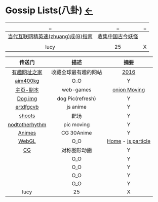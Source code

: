 # Gossip Lists(八卦)  [←](../index.md)

| _ | _ | _ |
|:---:|:---:|:---:|
| [当代互联网精英速(zhuang)成(B)指南](https://mp.weixin.qq.com/s?__biz=MzA4NzQzNTg4Ng==&mid=2651729919&idx=1&sn=2e2356000489cb7b7d01235f29519e70&chksm=8bc3f0febcb479e8ff8ce9adb098dd70f91953b9eb44c8c48a39583e354214c0e21f44d03dc6&scene=21#wechat_redirect) | [收集中国古今妖怪](https://www.cbaigui.com/) | []() |
| []() | []() | []() |
| lucy | 25 | X |

| 传送门 | 描述 | 摘要 |
|:---:|:---:|:---:|
| [有趣网址之家](https://youquhome.com/) | 收藏全球最有趣的网站 | [2016](https://youquhome.com/3769/) |
| [aim400kg](https://aim400kg.com/) | O_O | Y |
| [主页-副本](https://christmasexperiments.com/) | web-games | [onion Moving](https://christmasexperiments.com/2017/07/locomotion/) |
| [Dog img](https://random.dog/) | dog Pic(refresh) | Y |
| [ertdfgcvb](https://ertdfgcvb.xyz/) | js anime | Y |
| [shoots](http://spray.training/) | 靶场 | Y |
| [nodtotherhythm](http://nodtotherhythm.com/make) | pic moving | Y |
| [Animes](http://species-in-pieces.com/#) | CG 30Anime | Y |
| [WebGL](http://www.spielzeugz.de/lab/) | O_O | [Home](http://www.spielzeugz.de/) - [js particle](http://www.spielzeugz.de/html5/liquid-particles-3D/) |
| [CG](http://weavesilk.com/) | 对称图形动画 | Y |
| []() | O_O | Y |
| []() | O_O | Y |
| []() | O_O | Y |
| []() | O_O | Y |
| lucy | 25 | X |
